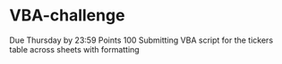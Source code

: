 # VBA-challenge
Due Thursday by 23:59 Points 100 Submitting
VBA script for the tickers table across sheets with formatting
